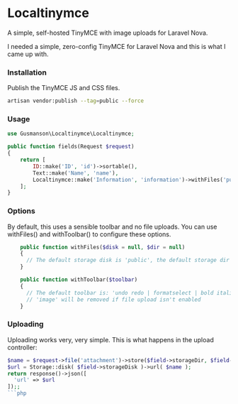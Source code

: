 # Localtinymce
A simple, self-hosted TinyMCE with image uploads for Laravel Nova.

I needed a simple, zero-config TinyMCE for Laravel Nova and this is what I came up with.

### Installation

Publish the TinyMCE JS and CSS files.

```bash
artisan vendor:publish --tag=public --force
```

### Usage

```php
use Gusmanson\Localtinymce\Localtinymce;
```
```php
public function fields(Request $request)
{
    return [
        ID::make('ID', 'id')->sortable(),
        Text::make('Name', 'name'),
        Localtinymce::make('Information', 'information')->withFiles('public');
    ];
}
```

### Options

By default, this uses a sensible toolbar and no file uploads.
You can use withFiles() and withToolbar() to configure these options.

```php
    public function withFiles($disk = null, $dir = null)
    {
      // The default storage disk is 'public', the default storage dir is 'uploads'. 
    }

    public function withToolbar($toolbar)
    {
      // The default toolbar is: 'undo redo | formatselect | bold italic backcolor | alignleft aligncenter alignright alignjustify | bullist numlist outdent indent | removeformat | link image code'
      // 'image' will be removed if file upload isn't enabled
    }
```

### Uploading

Uploading works very, very simple. This is what  happens in the upload controller:

```php
$name = $request->file('attachment')->store($field->storageDir, $field->storageDisk);
$url = Storage::disk( $field->storageDisk )->url( $name );
return response()->json([
  'url' => $url
]);;
```php
